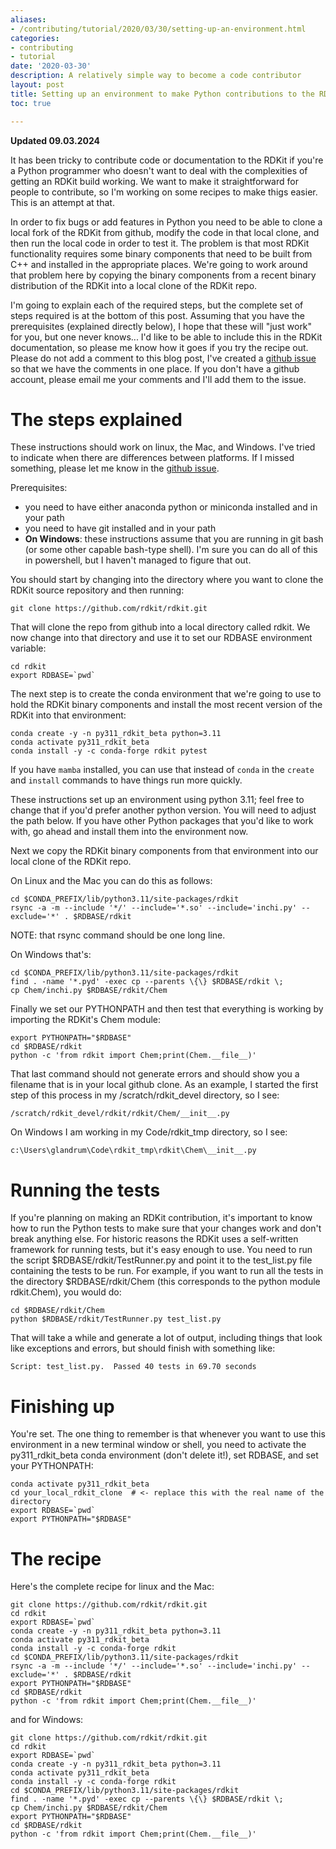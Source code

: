 ```yaml
---
aliases:
- /contributing/tutorial/2020/03/30/setting-up-an-environment.html
categories:
- contributing
- tutorial
date: '2020-03-30'
description: A relatively simple way to become a code contributor
layout: post
title: Setting up an environment to make Python contributions to the RDKit
toc: true

---
```


**Updated 09.03.2024**

It has been tricky to contribute code or documentation to the RDKit if you're a Python programmer who doesn't want to deal with the complexities of getting an RDKit build working. We want to make it straightforward for people to contribute, so I'm working on some recipes to make thigs easier. This is an attempt at that.

In order to fix bugs or add features in Python you need to be able to clone a local fork of the RDKit from github, modify the code in that local clone, and then run the local code in order to test it. The problem is that most RDKit functionality requires some binary components that need to be built from C++ and installed in the appropriate places. We're going to work around that problem here by copying the binary components from a recent binary distribution of the RDKit into a local clone of the RDKit repo.

I'm going to explain each of the required steps, but the complete set of steps required is at the bottom of this post. Assuming that you have the prerequisites (explained directly below), I hope that these will "just work" for you, but one never knows... I'd like to be able to include this in the RDKit documentation, so please me know how it goes if you try the recipe out. Please do not add a comment to this blog post, I've created a [github issue](https://github.com/rdkit/rdkit/issues/3052) so that we have the comments in one place. If you don't have a github account, please email me your comments and I'll add them to the issue.

# The steps explained

These instructions should work on linux, the Mac, and Windows. I've tried to indicate when there are differences between platforms. If I missed something, please let me know in the [github issue](https://github.com/rdkit/rdkit/issues/3052).

Prerequisites:

- you need to have either anaconda python or miniconda installed and in your path
- you need to have git installed and in your path
- **On Windows**: these instructions assume that you are running in git bash (or some other capable bash-type shell). I'm sure you can do all of this in powershell, but I haven't managed to figure that out.

You should start by changing into the directory where you want to clone the RDKit source repository and then running:

```
git clone https://github.com/rdkit/rdkit.git
```

That will clone the repo from github into a local directory called rdkit. We now change into that directory and use it to set our RDBASE environment variable:

```
cd rdkit
export RDBASE=`pwd`
```

The next step is to create the conda environment that we're going to use to hold the RDKit binary components and install the most recent version of the RDKit into that environment:

```
conda create -y -n py311_rdkit_beta python=3.11
conda activate py311_rdkit_beta
conda install -y -c conda-forge rdkit pytest
```

If you have `mamba` installed, you can use that instead of `conda` in the `create` and `install` commands to have things run more quickly.

These instructions set up an environment using python 3.11; feel free to change that if you'd prefer another python version. You will need to adjust the path below.
If you have other Python packages that you'd like to work with, go ahead and install them into the environment now.

Next we copy the RDKit binary components from that environment into our local clone of the RDKit repo.

On Linux and the Mac you can do this as follows:
```
cd $CONDA_PREFIX/lib/python3.11/site-packages/rdkit
rsync -a -m --include '*/' --include='*.so' --include='inchi.py' --exclude='*' . $RDBASE/rdkit
```
NOTE: that rsync command should be one long line.

On Windows that's:
```
cd $CONDA_PREFIX/lib/python3.11/site-packages/rdkit
find . -name '*.pyd' -exec cp --parents \{\} $RDBASE/rdkit \; 
cp Chem/inchi.py $RDBASE/rdkit/Chem
```

Finally we set our PYTHONPATH and then test that everything is working by importing the RDKit's Chem module:

```
export PYTHONPATH="$RDBASE"
cd $RDBASE/rdkit
python -c 'from rdkit import Chem;print(Chem.__file__)'
```

That last command should not generate errors and should show you a filename that is in your local github clone. As an example, I started the first step of this process in my /scratch/rdkit_devel directory, so I see:
```
/scratch/rdkit_devel/rdkit/rdkit/Chem/__init__.py
```

On Windows I am working in my Code/rdkit_tmp directory, so I see:
```
c:\Users\glandrum\Code\rdkit_tmp\rdkit\Chem\__init__.py
```

# Running the tests
If you're planning on making an RDKit contribution, it's important to know how to run the Python tests to make sure that your changes work and don't break anything else. For historic reasons the RDKit uses a self-written framework for running tests, but it's easy enough to use. You need to run the script  $RDBASE/rdkit/TestRunner.py and point it to the test_list.py file containing the tests to be run. For example, if you want to run all the tests in the directory $RDBASE/rdkit/Chem (this corresponds to the python module rdkit.Chem), you would do:

```
cd $RDBASE/rdkit/Chem
python $RDBASE/rdkit/TestRunner.py test_list.py
```

That will take a while and generate a lot of output, including things that look like exceptions and errors, but should finish with something like:

```
Script: test_list.py.  Passed 40 tests in 69.70 seconds
```

# Finishing up
You're set. The one thing to remember is that whenever you want to use this environment in a new terminal window or shell, you need to activate the py311_rdkit_beta conda environment (don't delete it!), set RDBASE, and set your PYTHONPATH:

```
conda activate py311_rdkit_beta
cd your_local_rdkit_clone  # <- replace this with the real name of the directory
export RDBASE=`pwd`
export PYTHONPATH="$RDBASE"
```

# The recipe
Here's the complete recipe for linux and the Mac:
```
git clone https://github.com/rdkit/rdkit.git
cd rdkit
export RDBASE=`pwd`
conda create -y -n py311_rdkit_beta python=3.11
conda activate py311_rdkit_beta
conda install -y -c conda-forge rdkit
cd $CONDA_PREFIX/lib/python3.11/site-packages/rdkit
rsync -a -m --include '*/' --include='*.so' --include='inchi.py' --exclude='*' . $RDBASE/rdkit
export PYTHONPATH="$RDBASE"
cd $RDBASE/rdkit
python -c 'from rdkit import Chem;print(Chem.__file__)'
```
and for Windows:
```
git clone https://github.com/rdkit/rdkit.git
cd rdkit
export RDBASE=`pwd`
conda create -y -n py311_rdkit_beta python=3.11
conda activate py311_rdkit_beta
conda install -y -c conda-forge rdkit
cd $CONDA_PREFIX/lib/python3.11/site-packages/rdkit
find . -name '*.pyd' -exec cp --parents \{\} $RDBASE/rdkit \; 
cp Chem/inchi.py $RDBASE/rdkit/Chem 
export PYTHONPATH="$RDBASE"
cd $RDBASE/rdkit
python -c 'from rdkit import Chem;print(Chem.__file__)'
```
